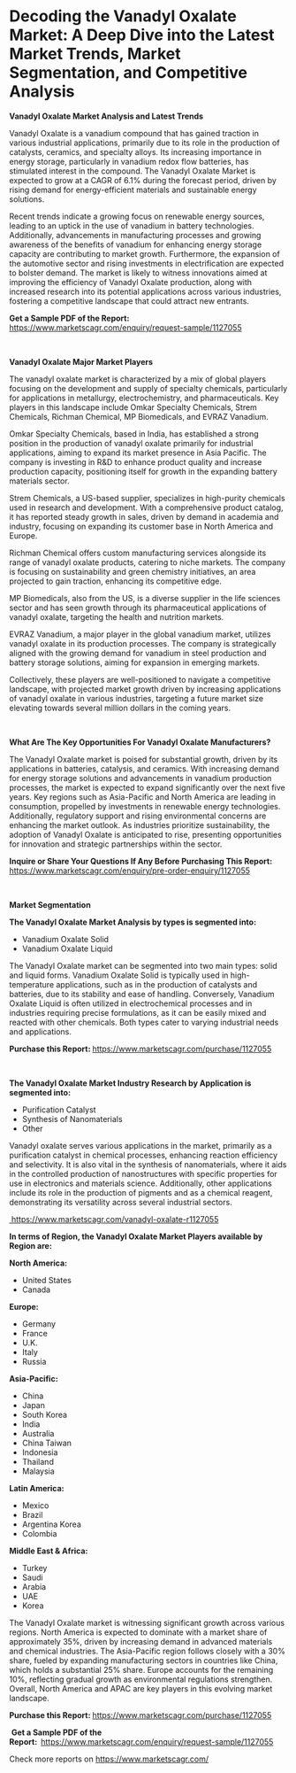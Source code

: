 <p><h1>Decoding the Vanadyl Oxalate Market: A Deep Dive into the Latest Market Trends, Market Segmentation, and Competitive Analysis</h1></p><p><strong>Vanadyl Oxalate Market Analysis and Latest Trends</strong></p>
<p><p>Vanadyl Oxalate is a vanadium compound that has gained traction in various industrial applications, primarily due to its role in the production of catalysts, ceramics, and specialty alloys. Its increasing importance in energy storage, particularly in vanadium redox flow batteries, has stimulated interest in the compound. The Vanadyl Oxalate Market is expected to grow at a CAGR of 6.1% during the forecast period, driven by rising demand for energy-efficient materials and sustainable energy solutions.</p><p>Recent trends indicate a growing focus on renewable energy sources, leading to an uptick in the use of vanadium in battery technologies. Additionally, advancements in manufacturing processes and growing awareness of the benefits of vanadium for enhancing energy storage capacity are contributing to market growth. Furthermore, the expansion of the automotive sector and rising investments in electrification are expected to bolster demand. The market is likely to witness innovations aimed at improving the efficiency of Vanadyl Oxalate production, along with increased research into its potential applications across various industries, fostering a competitive landscape that could attract new entrants.</p></p>
<p><strong>Get a Sample PDF of the Report:&nbsp;</strong> <a href="https://www.marketscagr.com/enquiry/request-sample/1127055?utm_campaign=2186&utm_medium=2&utm_source=Github&utm_content=ia&utm_term=30012025&utm_id=vanadyl-oxalate">https://www.marketscagr.com/enquiry/request-sample/1127055</a></p>
<p>&nbsp;</p>
<p><strong>Vanadyl Oxalate Major Market Players</strong></p>
<p><p>The vanadyl oxalate market is characterized by a mix of global players focusing on the development and supply of specialty chemicals, particularly for applications in metallurgy, electrochemistry, and pharmaceuticals. Key players in this landscape include Omkar Specialty Chemicals, Strem Chemicals, Richman Chemical, MP Biomedicals, and EVRAZ Vanadium.</p><p>Omkar Specialty Chemicals, based in India, has established a strong position in the production of vanadyl oxalate primarily for industrial applications, aiming to expand its market presence in Asia Pacific. The company is investing in R&D to enhance product quality and increase production capacity, positioning itself for growth in the expanding battery materials sector.</p><p>Strem Chemicals, a US-based supplier, specializes in high-purity chemicals used in research and development. With a comprehensive product catalog, it has reported steady growth in sales, driven by demand in academia and industry, focusing on expanding its customer base in North America and Europe.</p><p>Richman Chemical offers custom manufacturing services alongside its range of vanadyl oxalate products, catering to niche markets. The company is focusing on sustainability and green chemistry initiatives, an area projected to gain traction, enhancing its competitive edge.</p><p>MP Biomedicals, also from the US, is a diverse supplier in the life sciences sector and has seen growth through its pharmaceutical applications of vanadyl oxalate, targeting the health and nutrition markets.</p><p>EVRAZ Vanadium, a major player in the global vanadium market, utilizes vanadyl oxalate in its production processes. The company is strategically aligned with the growing demand for vanadium in steel production and battery storage solutions, aiming for expansion in emerging markets.</p><p>Collectively, these players are well-positioned to navigate a competitive landscape, with projected market growth driven by increasing applications of vanadyl oxalate in various industries, targeting a future market size elevating towards several million dollars in the coming years.</p></p>
<p>&nbsp;</p>
<p><strong>What Are The Key Opportunities For Vanadyl Oxalate Manufacturers?</strong></p>
<p><p>The Vanadyl Oxalate market is poised for substantial growth, driven by its applications in batteries, catalysis, and ceramics. With increasing demand for energy storage solutions and advancements in vanadium production processes, the market is expected to expand significantly over the next five years. Key regions such as Asia-Pacific and North America are leading in consumption, propelled by investments in renewable energy technologies. Additionally, regulatory support and rising environmental concerns are enhancing the market outlook. As industries prioritize sustainability, the adoption of Vanadyl Oxalate is anticipated to rise, presenting opportunities for innovation and strategic partnerships within the sector.</p></p>
<p><strong>Inquire or Share Your Questions If Any Before Purchasing This Report:</strong> <a href="https://www.marketscagr.com/enquiry/pre-order-enquiry/1127055?utm_campaign=2186&utm_medium=2&utm_source=Github&utm_content=ia&utm_term=30012025&utm_id=vanadyl-oxalate">https://www.marketscagr.com/enquiry/pre-order-enquiry/1127055</a></p>
<p>&nbsp;</p>
<p><strong>Market Segmentation</strong></p>
<p><strong>The Vanadyl Oxalate Market Analysis by types is segmented into:</strong></p>
<p><ul><li>Vanadium Oxalate Solid</li><li>Vanadium Oxalate Liquid</li></ul></p>
<p><p>The Vanadyl Oxalate market can be segmented into two main types: solid and liquid forms. Vanadium Oxalate Solid is typically used in high-temperature applications, such as in the production of catalysts and batteries, due to its stability and ease of handling. Conversely, Vanadium Oxalate Liquid is often utilized in electrochemical processes and in industries requiring precise formulations, as it can be easily mixed and reacted with other chemicals. Both types cater to varying industrial needs and applications.</p></p>
<p><strong>Purchase this Report:&nbsp;</strong><a href="https://www.marketscagr.com/purchase/1127055?utm_campaign=2186&utm_medium=2&utm_source=Github&utm_content=ia&utm_term=30012025&utm_id=vanadyl-oxalate">https://www.marketscagr.com/purchase/1127055</a></p>
<p>&nbsp;</p>
<p><strong>The Vanadyl Oxalate Market Industry Research by Application is segmented into:</strong></p>
<p><ul><li>Purification Catalyst</li><li>Synthesis of Nanomaterials</li><li>Other</li></ul></p>
<p><p>Vanadyl oxalate serves various applications in the market, primarily as a purification catalyst in chemical processes, enhancing reaction efficiency and selectivity. It is also vital in the synthesis of nanomaterials, where it aids in the controlled production of nanostructures with specific properties for use in electronics and materials science. Additionally, other applications include its role in the production of pigments and as a chemical reagent, demonstrating its versatility across several industrial sectors.</p></p>
<p><a href="https://www.marketscagr.com/vanadyl-oxalate-r1127055?utm_campaign=2186&utm_medium=2&utm_source=Github&utm_content=ia&utm_term=30012025&utm_id=vanadyl-oxalate">&nbsp;https://www.marketscagr.com/vanadyl-oxalate-r1127055</a></p>
<p><strong>In terms of Region, the Vanadyl Oxalate Market Players available by Region are:</strong></p>
<p>
    <p> <strong> North America: </strong>
        <ul>
            <li>United States</li>
            <li>Canada</li>
        </ul>
        </p> 
    <p> <strong> Europe: </strong>
        <ul>
            <li>Germany</li>
            <li>France</li>
            <li>U.K.</li>
            <li>Italy</li>
            <li>Russia</li>
        </ul>
        </p> 
    <p> <strong> Asia-Pacific: </strong>
        <ul>
            <li>China</li>
            <li>Japan</li>
            <li>South Korea</li>
            <li>India</li>
            <li>Australia</li>
            <li>China Taiwan</li>
            <li>Indonesia</li>
            <li>Thailand</li>
            <li>Malaysia</li>
        </ul>
        </p> 
    <p> <strong> Latin America: </strong>
        <ul>
            <li>Mexico</li>
            <li>Brazil</li>
            <li>Argentina Korea</li>
            <li>Colombia</li>
        </ul>
        </p> 
    <p> <strong> Middle East & Africa: </strong>
        <ul>
            <li>Turkey</li>
            <li>Saudi</li>
            <li>Arabia</li>
            <li>UAE</li>
            <li>Korea</li>
        </ul>
    </p>
    </p>
<p><p>The Vanadyl Oxalate market is witnessing significant growth across various regions. North America is expected to dominate with a market share of approximately 35%, driven by increasing demand in advanced materials and chemical industries. The Asia-Pacific region follows closely with a 30% share, fueled by expanding manufacturing sectors in countries like China, which holds a substantial 25% share. Europe accounts for the remaining 10%, reflecting gradual growth as environmental regulations strengthen. Overall, North America and APAC are key players in this evolving market landscape.</p></p>
<p><strong>Purchase this Report: </strong><a href="https://www.marketscagr.com/purchase/1127055?utm_campaign=2186&utm_medium=2&utm_source=Github&utm_content=ia&utm_term=30012025&utm_id=vanadyl-oxalate">https://www.marketscagr.com/purchase/1127055</a></p>
<p>&nbsp;<strong>Get a Sample PDF of the Report:&nbsp;&nbsp;</strong><a href="https://www.marketscagr.com/enquiry/request-sample/1127055?utm_campaign=2186&utm_medium=2&utm_source=Github&utm_content=ia&utm_term=30012025&utm_id=vanadyl-oxalate">https://www.marketscagr.com/enquiry/request-sample/1127055</a></p>
<p><strong></strong></p>
<p>Check more reports on <a href="https://www.marketscagr.com/?utm_campaign=2186&utm_medium=2&utm_source=Github&utm_content=ia&utm_term=30012025&utm_id=vanadyl-oxalate">https://www.marketscagr.com/</a></p>